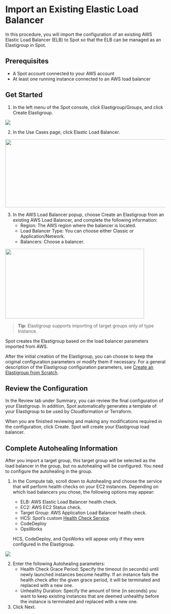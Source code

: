 # Import an Existing Elastic Load Balancer

In this procedure, you will import the configuration of an existing AWS Elastic Load Balancer (ELB) to Spot so that the ELB can be managed as an Elastigroup in Spot.

## Prerequisites

- A Spot account connected to your AWS account
- At least one running instance connected to an AWS load balancer

## Get Started

1. In the left menu of the Spot console, click Elastigroup/Groups, and click Create Elastigroup.

<img src="/elastigroup/_media/tutorials-create-eg-from-scratch-01.png" />

2. In the Use Cases page, click Elastic Load Balancer.

<img src="/elastigroup/_media/aws-load-balancers-elb-alb-2.png" width="838" height="214" />

3. In the AWS Load Balancer popup, choose Create an Elastigroup from an existing AWS Load Balancer, and complete the following information:
   - Region: The AWS region where the balancer is located.
   - Load Balancer Type: You can choose either Classic or Application/Network.
   - Balancers: Choose a balancer.

<img src="/elastigroup/_media/aws-load-balancers-elb-alb-3.png" width="436" height="219" />

> **Tip**: Elastigroup supports importing of target groups only of type Instance.

Spot creates the Elastigroup based on the load balancer parameters imported from AWS.

After the initial creation of the Elastigroup, you can choose to keep the original configuration parameters or modify them if necessary. For a general description of the Elastigroup configuration parameters, see [Create an Elastigroup from Scratch](elastigroup/tutorials/elastigroup-tasks/create-an-elastigroup-from-scratch).

## Review the Configuration

In the Review tab under Summary, you can review the final configuration of your Elastigroup. In addition, Spot automatically generates a template of your Elastigroup to be used by Cloudformation or Terraform.

When you are finished reviewing and making any modifications required in the configuration, click Create. Spot will create your Elastigroup load balancer.

## Complete Autohealing Information

After you import a target group, this target group will be selected as the load balancer in the group, but no autohealing will be configured. You need to configure the autohealing in the group.

1. In the Compute tab, scroll down to Autohealing and choose the service that will perform health checks on your EC2 instances. Depending on which load balancers you chose, the following options may appear:

   - ELB: AWS Elastic Load Balancer health check.
   - EC2: AWS EC2 Status check.
   - Target Group: AWS Application Load Balancer health check.
   - HCS: Spot’s custom [Health Check Service](elastigroup/tools-integrations/custom-health-check-service).
   - CodeDeploy
   - OpsWorks

   HCS, CodeDeploy, and OpsWorks will appear only if they were configured in the Elastigroup.

<img src="/elastigroup/_media/aws-load-balancers-elb-alb-5.png" />

2. Enter the following Autohealing parameters:
   - Health Check Grace Period: Specify the timeout (in seconds) until newly launched instances become healthy. If an instance fails the health check after the given grace period, it will be terminated and replaced with a new one.
   - Unhealthy Duration: Specify the amount of time (in seconds) you want to keep existing instances that are deemed unhealthy before the instance is terminated and replaced with a new one.
3. Click Next.
